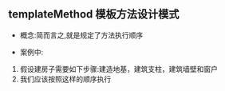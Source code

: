 ## templateMethod   模板方法设计模式

- 概念:简而言之,就是规定了方法执行顺序

- 案例中:
1. 假设建房子需要如下步骤:建造地基，建筑支柱，建筑墙壁和窗户
2. 我们应该按照这样的顺序执行





